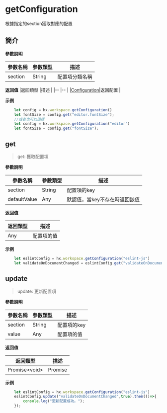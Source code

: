 # getConfiguration

根據指定的section獲取對應的配置

## 簡介

**參數說明**

|參數名稱	|參數類型	|描述			|
|--			|--			|--				|
|section	|String		|配置項分類名稱	|

**返回值**
|返回類型						|描述		|
|--								|--			|
|[Configuration](/ExtensionDocs/Api/workspace/onDidChangeConfiguration?id=configurationchangeevent)|返回配置	|

**示例**

``` javascript
    let config = hx.workspace.getConfiguration()
    let fontSize = config.get("editor.fontSize");
    //或者也可以這樣
    let config = hx.workspace.getConfiguration("editor")
    let fontSize = config.get("fontSize");
```


## get

> get: 獲取配置項

**參數說明**

|參數名稱		|參數類型	|描述		|
|--				|--			|--			|
|section		|String		|配置項的key|
|defaultValue	|Any		|默認值，當key不存在時返回該值|

**返回值**

|返回類型	|描述		|
|--			|--			|
|Any		|配置項的值	|

**示例**
``` javascript
    let eslintConfig = hx.workspace.getConfiguration("eslint-js")
    let validateOnDocumentChanged = eslintConfig.get("validateOnDocumentChanged",false);
```

## update

> update: 更新配置項

**參數說明**

|參數名稱	|參數類型	|描述		|
|--			|--			|--			|
|section	|String		|配置項的key|
|value		|Any		|配置項的值	|

**返回值**

|返回類型	|描述	|
|--			|--		|
|Promise&lt;void&gt;	|Promise	|

**示例**
``` javascript
    let eslintConfig = hx.workspace.getConfiguration("eslint-js")
    eslintConfig.update("validateOnDocumentChanged",true).then(()=>{
        console.log("更新配置成功。");
    });
```